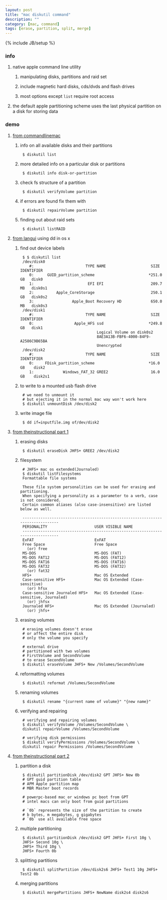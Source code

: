 ```yaml
---
layout: post
title: "mac diskutil command"
description: ""
category: [mac, command]
tags: [erase, partition, split, merge]
---
```

{% include JB/setup %}


### info

1. native apple command line utility

    1. manipulating disks, partitions and raid set

    1. include magnetic hard disks, cds/dvds and flash drives

    1. most options except `list` require root access

1. the default apple partitioning scheme uses the last physical partition on a disk for storing data

### demo

1. [from commandlinemac](http://commandlinemac.blogspot.com/2008/12/using-diskutil.html)

    1. info on all available disks and their partitions

            $ diskutil list

    1. more detailed info on a particular disk or partitions

            $ diskutil info disk-or-partition

    1. check fs structure of a partition

            $ diskutil verifyVolume partition

    1. if errors are found fix them with

            $ diskutil repairVolume partition

    1. finding out about raid sets

            $ diskutil listRAID

1. [from langui](https://langui.sh/2011/04/02/using-dd-in-os-x/) using dd in os x

    1. find out device labels

            $ $ diskutil list
            /dev/disk0
               #:                       TYPE NAME                    SIZE       IDENTIFIER
               0:      GUID_partition_scheme                        *251.0 GB   disk0
               1:                        EFI EFI                     209.7 MB   disk0s1
               2:          Apple_CoreStorage                         250.1 GB   disk0s2
               3:                 Apple_Boot Recovery HD             650.0 MB   disk0s3
            /dev/disk1
               #:                       TYPE NAME                    SIZE       IDENTIFIER
               0:                  Apple_HFS ssd                    *249.8 GB   disk1
                                             Logical Volume on disk0s2
                                             8AE3A13B-FBF6-4000-84F9-A2586C9B65BA
                                             Unencrypted
            /dev/disk2
               #:                       TYPE NAME                    SIZE       IDENTIFIER
               0:     FDisk_partition_scheme                        *16.0 GB    disk2
               1:             Windows_FAT_32 GREE2                   16.0 GB    disk2s1

    1. to write to a mounted usb flash drive

            # we need to unmount it
            # but ejecting it in the normal mac way won't work here
            $ diskutil unmountDisk /dev/disk2

    1. write image file

            $ dd if=inputfile.img of/dev/disk2

1. [from theinstructional part 1](http://www.theinstructional.com/guides/disk-management-from-the-command-line-part-1)

    1. erasing disks

            $ diskutil eraseDisk JHFS+ GREE2 /dev/disk2

    1. filesystem

            # JHFS+ mac os extended(Journaled)
            $ diskutil listFilesystems
            Formattable file systems

            These file system personalities can be used for erasing and partitioning.
            When specifying a personality as a parameter to a verb, case is not considered.
            Certain common aliases (also case-insensitive) are listed below as well.

            -------------------------------------------------------------------------------
            PERSONALITY                     USER VISIBLE NAME                               
            -------------------------------------------------------------------------------
            ExFAT                           ExFAT                                           
            Free Space                      Free Space                                      
              (or) free
            MS-DOS                          MS-DOS (FAT)                                    
            MS-DOS FAT12                    MS-DOS (FAT12)                                  
            MS-DOS FAT16                    MS-DOS (FAT16)                                  
            MS-DOS FAT32                    MS-DOS (FAT32)                                  
              (or) fat32
            HFS+                            Mac OS Extended                                 
            Case-sensitive HFS+             Mac OS Extended (Case-sensitive)                
              (or) hfsx
            Case-sensitive Journaled HFS+   Mac OS Extended (Case-sensitive, Journaled)     
              (or) jhfsx
            Journaled HFS+                  Mac OS Extended (Journaled)                     
              (or) jhfs+

    1. erasing volumes

            # erasing volumes doesn't erase
            # or affect the entire disk
            # only the volume you specify

            # external drive
            # partitioned with two volumes
            # FirstVolume and SecondVolume
            # to erase SecondVolume
            $ diskutil eraseVolume JHFS+ New /Volumes/SecondVolume

    1. reformatting volumes

            $ diskutil reformat /Volumes/SecondVolume

    1. renaming volumes

            $ diskutil rename "{current name of volume}" "{new name}"

    1. verifying and repairing

            # verifying and repairing volumes
            $ diskutil verifyVolume /Volumes/SecondVolume \
            diskutil repairVolume /Volumes/SecondVolume

            # verifying disk permissions
            $ diskutil verifyPermissions /Volumes/SecondVolume \
            diskutil repair Permissions /Volumes/SecondVolume

1. [from theinstructional part 2](http://www.theinstructional.com/guides/disk-management-from-the-command-line-part-2)

    1. partition a disk

            $ diskutil partitionDisk /dev/disk2 GPT JHFS+ New 0b
            # GPT guid partition table
            # APM Apple partition map
            # MBR Master boot records

            # powerpc-based mac or windows pc boot from GPT
            # intel macs can only boot from guid partitions

            # `0b` represents the size of the partition to create
            # b bytes, m megabytes, g gigabytes
            # `0b` use all available free space

    1. multiple partitioning

            $ diskutil partitionDisk /dev/disk2 GPT JHFS+ First 10g \
            JHFS+ Second 10g \
            JHFS+ Third 10g \
            JHFS+ Fourth 0b

    1. splitting partitions

            $ diskutil splitPartition /dev/disk2s6 JHFS+ Test1 10g JHFS+ Test2 0b

    1. merging partitions

            $ diskutil mergePartitions JHFS+ NewName disk2s4 disk2s6